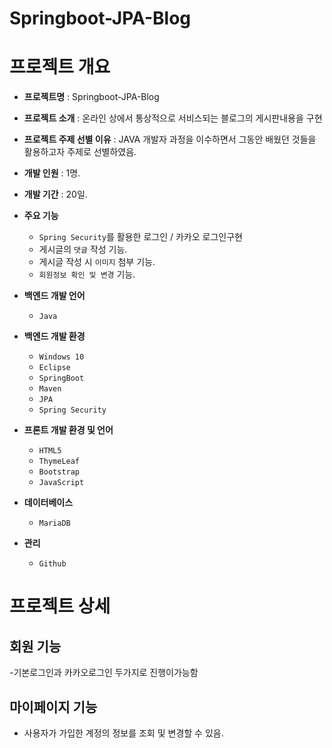 # Springboot-JPA-Blog

# 프로젝트 개요
- **프로젝트명** : Springboot-JPA-Blog
- **프로젝트 소개** : 온라인 상에서 통상적으로 서비스되는 블로그의 게시판내용을 구현
- **프로젝트 주제 선별 이유** : JAVA 개발자 과정을 이수하면서 그동안 배웠던 것들을 활용하고자 주제로 선별하였음.
- **개발 인원** : 1명.
- **개발 기간** : 20일.

- **주요 기능** 
  - `Spring Security`를 활용한 로그인 / 카카오 로그인구현
  - 게시글의 `댓글` 작성 기능.
  - 게시글 작성 시 `이미지` 첨부 기능.
  - `회원정보 확인 및 변경` 기능.
  
- **백엔드 개발 언어** 
  - `Java`
  
- **백엔드 개발 환경** 
  - `Windows 10`
  - `Eclipse`
  - `SpringBoot`
  - `Maven`
  - `JPA`
  - `Spring Security`
  
- **프론트 개발 환경 및 언어**
  - `HTML5`
  - `ThymeLeaf`
  - `Bootstrap`
  - `JavaScript`
  
- **데이터베이스**
  - `MariaDB`
  
- **관리**
  - `Github`
  
# 프로젝트 상세



## 회원 기능
-기본로그인과 카카오로그인 두가지로 진행이가능함

  
## 마이페이지 기능
- 사용자가 가입한 계정의 정보를 조회 및 변경할 수 있음.
  
  

  

